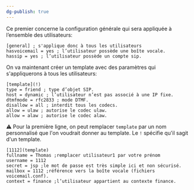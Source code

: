 ```yaml
---
dg-publish: true
---
```


Ce premier concerne la configuration générale qui sera appliquée à l’ensemble des utilisateurs:

````
[general] ; s'applique donc à tous les utilisateurs 
hasvoicemail = yes ; l’utilisateur possède une boîte vocale. 
hassip = yes ; l’utilisateur possède un compte sip.
````


On va maintenant créer un template avec des paramètres qui s'appliquerons à tous les utilisateurs:

````
[template](!)
type = friend ; type d’objet SIP. 
host = dynamic ; l’utilisateur n’est pas associé à une IP fixe. 
dtmfmode = rfc2833 ; mode DTMF. 
disallow = all ; interdit tous les codecs. 
allow = ulaw ; autorise le codec ulaw. 
allow = alaw ; autorise le codec alaw.
````

⚠ Pour la première ligne, on peut remplacer `template` par un nom personnalisé que l'on voudrait donner au template. Le `!` spécifie qu'il sagit d'un template.

````
[1112](template)
fullname = Thomas ;remplacer utilisateur1 par votre prénom
username = 1112
secret = jsp ;le mot de passe est très simple ici et non sécurisé.
mailbox = 1112 ;référence vers la boîte vocale (fichiers voicemail.conf).
context = finance ;l’utilisateur appartient au contexte finance.
 ````

